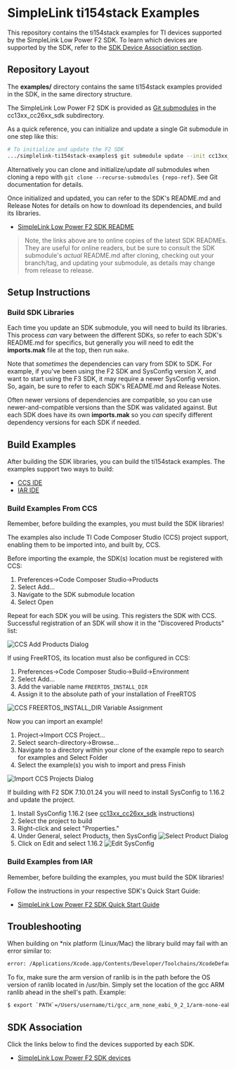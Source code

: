 # SimpleLink ti154stack Examples

This repository contains the ti154stack examples for TI devices supported by the
SimpleLink Low Power F2 SDK.  To learn which devices are supported by
the SDK, refer to the [SDK Device Association section](#sdk-association).

## Repository Layout

The **examples/** directory contains the same ti154stack examples provided in the
SDK, in the same directory structure.

The SimpleLink Low Power F2 SDK is provided as [Git
submodules](https://www.git-scm.com/docs/gitsubmodules) in the cc13xx_cc26xx_sdk
subdirectory.  

As a quick reference, you can initialize and update a single Git submodule in
one step like this:

```bash
# To initialize and update the F2 SDK
.../simplelink-ti154stack-examples$ git submodule update --init cc13xx_cc26xx_sdk
```

Alternatively you can clone and initialize/update _all_ submodules when cloning a repo
with `git clone --recurse-submodules {repo-ref}`.  See Git documentation for
details.

Once initialized and updated, you can refer to the SDK's README.md and Release
Notes for details on how to download its dependencies, and build its libraries.

* [SimpleLink Low Power F2 SDK
  README](https://github.com/TexasInstruments/cc13xx_cc26xx_sdk/blob/main/README.md)


> Note, the links above are to online copies of the latest SDK READMEs.  They
> are useful for online readers, but be sure to consult the SDK submodule's
> _actual_ README.md after cloning, checking out your branch/tag, and updating
> your submodule, as details may change from release to release.

## Setup Instructions

### Build SDK Libraries

Each time you update an SDK submodule, you will need to build its libraries.
This process _can_ vary between the different SDKs, so refer to each SDK's
README.md for specifics, but generally you will need to edit the **imports.mak**
file at the top, then run `make`.

Note that _sometimes_ the dependencies can vary from SDK to SDK.  For example,
if you've been using the F2 SDK and SysConfig version X, and want to start using
the F3 SDK, it may require a newer SysConfig version.  So, again, be sure to
refer to each SDK's README.md and Release Notes.

Often newer versions of dependencies are compatible, so you can use
newer-and-compatible versions than the SDK was validated against.  But each SDK
does have its own **imports.mak** so you _can_ specify different dependency
versions for each SDK if needed.

## Build Examples

After building the SDK libraries, you can build the ti154stack examples.  The
examples support two ways to build:

* [CCS IDE](#build-examples-from-ccs)
* [IAR IDE](#build-examples-from-iar)


### Build Examples From CCS

Remember, before building the examples, you must build the SDK libraries!

The examples also include TI Code Composer Studio (CCS) project support,
enabling them to be imported into, and built by, CCS.

Before importing the example, the SDK(s) location must be registered with CCS:

1. Preferences->Code Composer Studio->Products
2. Select Add...
3. Navigate to the SDK submodule location
4. Select Open

Repeat for each SDK you will be using.  This registers the SDK with CCS.
Successful registration of an SDK will show it in the "Discovered
Products" list:

![CCS Add Products Dialog](images/add_products.png)

If using FreeRTOS, its location must also be configured in CCS:

1. Preferences->Code Composer Studio->Build->Environment
2. Select Add...
3. Add the variable name `FREERTOS_INSTALL_DIR`
4. Assign it to the absolute path of your installation of FreeRTOS

![CCS FREERTOS_INSTALL_DIR Variable Assignment](images/FreeRTOS.png)

Now you can import an example!

1. Project->Import CCS Project...
2. Select search-directory->Browse...
3. Navigate to a directory within your clone of the example repo to search for
   examples and Select Folder
4. Select the example(s) you wish to import and press Finish

![Import CCS Projects Dialog](images/select_ccsproject.png)

If building with F2 SDK 7.10.01.24 you will need to install SysConfig to 1.16.2 and update the project.   

1. Install SysConfig 1.16.2 (see [cc13xx_cc26xx_sdk](https://github.com/TexasInstruments/cc13xx_cc26xx_sdk 'SDK Link') instructions)
2. Select the project to build
3. Right-click and select "Properties."
4. Under General, select Products, then SysConfig
   ![Select Product Dialog](images/General-Products.png)
5. Click on Edit and select 1.16.2
    ![Edit SysConfig](images/SysCOnfigVersion.png)
   

### Build Examples from IAR

Remember, before building the examples, you must build the SDK libraries!

Follow the instructions in your respective SDK's Quick Start Guide:

* [SimpleLink Low Power F2 SDK Quick Start Guide](https://dev.ti.com/tirex/explore/node?node=A__AC7UNBWx3i6iMAUzzhqKwA__com.ti.SIMPLELINK_CC13XX_CC26XX_SDK__BSEc4rl__LATEST)


## Troubleshooting

When building on *nix platform (Linux/Mac) the library build may fail with an
error similar to:

```bash
error: /Applications/Xcode.app/Contents/Developer/Toolchains/XcodeDefault.xctoolchain/usr/bin/ranlib: Unsupported triple for mach-o cpu type: thumbv6m-ti-none-eabi
```

To fix, make sure the arm version of ranlib is in the path before the OS version
of ranlib located in /usr/bin. Simply set the location of the gcc ARM ranlib
ahead in the shell's path.  Example:

```bash
$ export `PATH`=/Users/username/ti/gcc_arm_none_eabi_9_2_1/arm-none-eabi/bin:$PATH
```

## SDK Association

Click the links below to find the devices supported by each SDK.

* [SimpleLink Low Power F2 SDK devices](images/simplelink_cc13xx_cc26xx_sdk.md)
